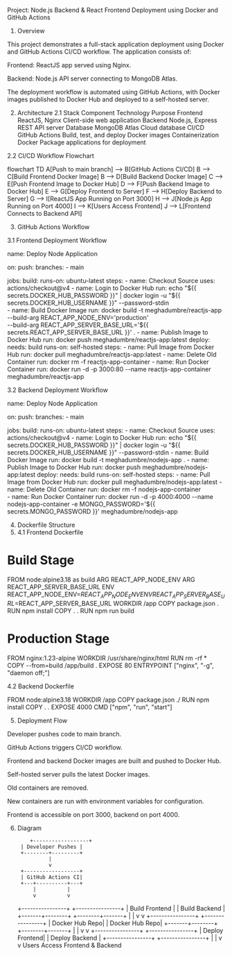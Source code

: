 Project: Node.js Backend & React Frontend Deployment using Docker and GitHub Actions
1. Overview

This project demonstrates a full-stack application deployment using Docker and GitHub Actions CI/CD workflow. The application consists of:

Frontend: ReactJS app served using Nginx.

Backend: Node.js API server connecting to MongoDB Atlas.

The deployment workflow is automated using GitHub Actions, with Docker images published to Docker Hub and deployed to a self-hosted server.


2. Architecture
2.1 Stack
Component	Technology	Purpose
Frontend	ReactJS, Nginx	Client-side web application
Backend	Node.js, Express	REST API server
Database	MongoDB Atlas	Cloud database
CI/CD	GitHub Actions	Build, test, and deploy Docker images
Containerization	Docker	Package applications for deployment


2.2 CI/CD Workflow Flowchart


flowchart TD
    A[Push to main branch] --> B[GitHub Actions CI/CD]
    B --> C[Build Frontend Docker Image]
    B --> D[Build Backend Docker Image]
    C --> E[Push Frontend Image to Docker Hub]
    D --> F[Push Backend Image to Docker Hub]
    E --> G[Deploy Frontend to Server]
    F --> H[Deploy Backend to Server]
    G --> I[ReactJS App Running on Port 3000]
    H --> J[Node.js App Running on Port 4000]
    I --> K[Users Access Frontend]
    J --> L[Frontend Connects to Backend API]


3. GitHub Actions Workflow

 3.1 Frontend Deployment Workflow

 name: Deploy Node Application

on: 
  push:
    branches:
      - main

jobs:
  build:
    runs-on: ubuntu-latest
    steps:
      - name: Checkout Source
        uses: actions/checkout@v4
      - name: Login to Docker Hub
        run: echo "${{ secrets.DOCKER_HUB_PASSWORD }}" | docker login -u "${{ secrets.DOCKER_HUB_USERNAME }}" --password-stdin   
      - name: Build Docker Image
        run: docker build -t meghadumbre/reactjs-app \
             --build-arg REACT_APP_NODE_ENV='production' \
             --build-arg REACT_APP_SERVER_BASE_URL='${{ secrets.REACT_APP_SERVER_BASE_URL }}' .
      - name: Publish Image to Docker Hub
        run: docker push meghadumbre/reactjs-app:latest 
  deploy:
    needs: build
    runs-on: self-hosted 
    steps:
      - name: Pull Image from Docker Hub
        run: docker pull meghadumbre/reactjs-app:latest 
      - name: Delete Old Container
        run: docker rm -f reactjs-app-container
      - name: Run Docker Container
        run: docker run -d -p 3000:80 --name reactjs-app-container meghadumbre/reactjs-app

3.2 Backend Deployment Workflow


name: Deploy Node Application

on: 
  push:
    branches:
      - main

jobs:
  build:
    runs-on: ubuntu-latest
    steps:
      - name: Checkout Source
        uses: actions/checkout@v4
      - name: Login to Docker Hub
        run: echo "${{ secrets.DOCKER_HUB_PASSWORD }}" | docker login -u "${{ secrets.DOCKER_HUB_USERNAME }}" --password-stdin
      - name: Build Docker Image
        run: docker build -t meghadumbre/nodejs-app .
      - name: Publish Image to Docker Hub
        run: docker push meghadumbre/nodejs-app:latest 
  deploy:
    needs: build
    runs-on: self-hosted 
    steps:
      - name: Pull Image from Docker Hub
        run: docker pull meghadumbre/nodejs-app:latest 
      - name: Delete Old Container
        run: docker rm -f nodejs-app-container  
      - name: Run Docker Container
        run: docker run -d -p 4000:4000 --name nodejs-app-container -e MONGO_PASSWORD='${{ secrets.MONGO_PASSWORD }}' meghadumbre/nodejs-app


4. Dockerfile Structure
5.  4.1 Frontend Dockerfile


   # Build Stage
FROM node:alpine3.18 as build
ARG REACT_APP_NODE_ENV
ARG REACT_APP_SERVER_BASE_URL
ENV REACT_APP_NODE_ENV=$REACT_APP_NODE_ENV
ENV REACT_APP_SERVER_BASE_URL=$REACT_APP_SERVER_BASE_URL
WORKDIR /app
COPY package.json . 
RUN npm install
COPY . . 
RUN npm run build

# Production Stage
FROM nginx:1.23-alpine
WORKDIR /usr/share/nginx/html
RUN rm -rf *
COPY --from=build /app/build .
EXPOSE 80
ENTRYPOINT ["nginx", "-g", "daemon off;"]


4.2 Backend Dockerfile

FROM node:alpine3.18
WORKDIR /app
COPY package.json ./ 
RUN npm install
COPY . . 
EXPOSE 4000
CMD ["npm", "run", "start"]



5. Deployment Flow

Developer pushes code to main branch.

GitHub Actions triggers CI/CD workflow.

Frontend and backend Docker images are built and pushed to Docker Hub.

Self-hosted server pulls the latest Docker images.

Old containers are removed.

New containers are run with environment variables for configuration.

Frontend is accessible on port 3000, backend on port 4000.


6. Diagram


           +------------------+
        | Developer Pushes |
        +--------+---------+
                 |
                 v
        +------------------+
        | GitHub Actions CI|
        +---+----------+---+
            |          |
            v          v
   +----------------+ +----------------+
   | Build Frontend | | Build Backend  |
   +-------+--------+ +--------+-------+
           |                 |
           v                 v
  +----------------+  +----------------+
  | Docker Hub Repo|  | Docker Hub Repo|
  +-------+--------+  +--------+-------+
           |                 |
           v                 v
   +----------------+  +----------------+
   | Deploy Frontend|  | Deploy Backend |
   +----------------+  +----------------+
           |                 |
           v                 v
       Users Access Frontend & Backend



